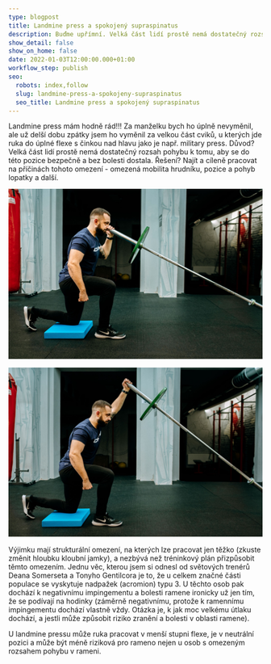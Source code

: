 ```yaml
---
type: blogpost
title: Landmine press a spokojený supraspinatus
description: Buďme upřímní. Velká část lidí prostě nemá dostatečný rozsah pohybu k tomu, aby se dostala s činkou nad hlavu. Řešení? Landmine press!
show_detail: false
show_on_home: false
date: 2022-01-03T12:00:00.000+01:00
workflow_step: publish
seo:
  robots: index,follow
  slug: landmine-press-a-spokojeny-supraspinatus
  seo_title: Landmine press a spokojený supraspinatus
---
```


Landmine press mám hodně rád!!! Za manželku bych ho úplně nevyměnil, ale už delší dobu zpátky jsem ho vyměnil za velkou část cviků, u kterých jde ruka do úplné flexe s činkou nad hlavu jako je např. military press. Důvod? Velká část lidí prostě nemá dostatečný rozsah pohybu k tomu, aby se do této pozice bezpečně a bez bolesti dostala. Řešení? Najít a cíleně pracovat na příčinách tohoto omezení - omezená mobilita hrudníku, pozice a pohyb lopatky a další.

![](/assets/uploads/viktor-00319jo.jpg)

![](/assets/uploads/viktor-00318jo.jpg)

Výjimku mají strukturální omezení, na kterých lze pracovat jen těžko (zkuste změnit hloubku kloubní jamky), a nezbývá než tréninkový plán přizpůsobit těmto omezením. Jednu věc, kterou jsem si odnesl od světových trenérů Deana Somerseta a Tonyho Gentilcora je to, že u celkem značné části populace se vyskytuje nadpažek (acromion) typu 3. U těchto osob pak dochází k negativnímu impingementu a bolesti ramene ironicky už jen tím, že se podívají na hodinky (záměrně negativnímu, protože k ramennímu impingementu dochází vlastně vždy. Otázka je, k jak moc velkému útlaku dochází, a jestli může způsobit riziko zranění a bolesti v oblasti ramene).

U landmine pressu může ruka pracovat v menší stupni flexe, je v neutrální pozici a může být méně riziková pro rameno nejen u osob s omezeným rozsahem pohybu v rameni.
